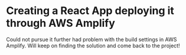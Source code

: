 # Creating a React App deploying it through AWS Amplify
Could not pursue it further had problem with the build settings in AWS Amplify. Will keep on finding the solution and come back to the project!
